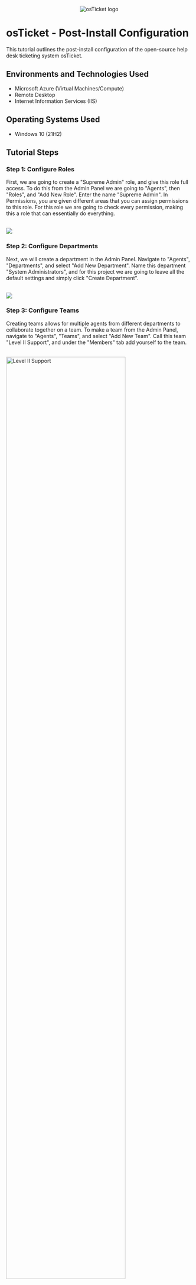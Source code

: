 <p align="center">
<img src="https://i.imgur.com/Clzj7Xs.png" alt="osTicket logo"/>
</p>

<h1>osTicket - Post-Install Configuration</h1>
This tutorial outlines the post-install configuration of the open-source help desk ticketing system osTicket.<br />

<h2>Environments and Technologies Used</h2>

- Microsoft Azure (Virtual Machines/Compute)
- Remote Desktop
- Internet Information Services (IIS)

<h2>Operating Systems Used </h2>

- Windows 10</b> (21H2)

<h2>Tutorial Steps</h2>
<h3> Step 1: Configure Roles </h3> First, we are going to create a "Supreme Admin" role, and give this role full access. To do this from the Admin Panel we are going to "Agents", then "Roles", and "Add New Role". Enter the name "Supreme Admin". In Permissions, you are given different areas that you can assign permissions to this role. For this role we are going to check every permission, making this a role that can essentially do everything.
</p>
<br />
<img src="https://i.imgur.com/AxZLAMB.png"/>
</p>
<p>
<h3> Step 2: Configure Departments </h3> Next, we will create a department in the Admin Panel. Navigate to "Agents", "Departments", and select "Add New Department". Name this department "System Administrators", and for this project we are going to leave all the default settings and simply click "Create Department".
</p>
<br />
<img src="https://i.imgur.com/DL5ebHM.png"/>
</p>
<p>
<h3> Step 3: Configure Teams </h3> Creating teams allows for multiple agents from different departments to collaborate together on a team. To make a team from the Admin Panel, navigate to "Agents", "Teams", and select "Add New Team". Call this team "Level II Support", and under the "Members" tab add yourself to the team.
</p>
<br />

<img src="https://i.imgur.com/P0wKPVo.png" height="80%" width="80%" alt="Level II Support"/>
</p>
<p>
<h3> Step 4: Allow Anyone To Create Tickets </h3> To do this in the Admin Panel, navigate to "Settings", "Users", "Settings", and uncheck "Require registration and login to create tickets".
</p>
<br />
<img src="https://i.imgur.com/rzXZ60d.png" height="80%" width="80%" alt="Anyone can create"/>
</p>
<p>
<h3> Step 5: Configure Agents </h3> Now we will create some agents, which are the help desk professionals who check and resolve tickets. In the Admin Panel, under "Agents", click "Add New Agent". The first agent will be named "Jane Doe" with an email of "jane.doe@osticket.com" and username "jane.doe". Make sure to note Jane's username for later. Click "Set Password", uncheck "Send the agent a password reset email", and enter a password for Jane. Once again, make note of this password for later. Uncheck "Require password change at next login", and click "Set". On the other tabs, this is where we can set Jane's permissions, add her to a team, and her department. Under "Access" We will put Jane in the "System Administrators" department as a "Supreme Admin". In "Teams" we will add her to "Level II Support", and then click "Create". Follow Step 5 to create a second agent with the name "John Doe". Set his department as "Support" and "View only". Now you should be able to see Jane and John under "Agents" with their departments listed.
</p>
<br />
<img src="https://i.imgur.com/trv3weH.png" height="80%" width="80%" alt="New agents"/>
</p>
<p>
<h3> Step 6: Configure Users </h3> Next, we will configure the users, who simply put, are the people opening tickets. To add users, switch to the "Agent Panel". Under "Users", click "Create New User". Name the first user "Karen Karen" with an email of "Karen@osticket.com", and "Add User". We will now add one more user. Following the same steps with the name Ken.
</p>
<br />
<img src="https://i.imgur.com/GFUOmmu.png" height="80%" width="80%" alt="New Users"/>
</p>
<p>
<h3> Step 7: Configure SLAs </h3> The purpose for the Service Level Agreement is to prioritize requests and also provide a length of time in which the help desk administrator expects the tickets to be resolved. So we will do this next. Go back to the "Admin Panel" and navigate to "Manage", and "SLA" where we will create 3 SLA plans. Click "Add New SLA Plan", naming it "SEV A", a grace period of "1" (hours), and schedule of "24/7". This means that at any time a ticket comes in, it has to be resolved in 1 hour. Next make two more SLAs, one called "SEV B", a grace period of "4" (hours), schedule of "24/7", and finally "SEV C", grace period of "8" (hours), schedule "Monday-Friday".
</p>
<br />
<img src="https://i.imgur.com/pnthCaA.png" height="80%" width="80%" alt="SLAs"/>
</p>
<p>
<h3> Step 8: Configure Help Topics </h3> Help topics help streamline tickets assignments for users, so we will configure a few now. In the Admin Panel, navigate to "Manage", "Help Topics", and click "Add New Help Topic". We will create the following 4 help topics: "Business Critical Outage", "Personal Computer Issues", "Equipment Request", and "Password Reset".
</p>
<br />
<img src="https://i.imgur.com/N7dOIZu.png" height="80%" width="80%" alt="Help Topics"/>
</p>
<p>
<br />
<br/>
<h2> That completes the set up and configuration of osTicket! </h2>
